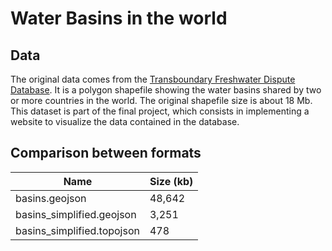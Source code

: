 # Water Basins in the world

## Data

The original data comes from the [Transboundary Freshwater Dispute Database](http://gis.nacse.org/tfdd/index.php). It is a polygon shapefile showing the water basins shared by two or more countries in the world. The original shapefile size is about 18 Mb. This dataset is part of the final project, which consists in implementing a website to visualize the data contained in the database.

## Comparison between formats

| Name                       | Size (kb) |
| -------------------------- | --------- |
| basins.geojson             | 48,642    |
| basins_simplified.geojson  | 3,251     |
| basins_simplified.topojson | 478       |

